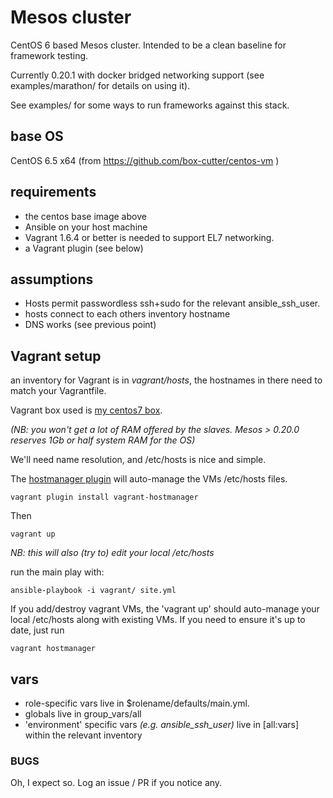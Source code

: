 Mesos cluster
=============

CentOS 6 based Mesos cluster. Intended to be a clean baseline
for framework testing.

Currently 0.20.1 with docker bridged networking support
(see examples/marathon/ for details on using it).

See examples/ for some ways to run frameworks against this stack.

## base OS

CentOS 6.5 x64 (from https://github.com/box-cutter/centos-vm )

## requirements

* the centos base image above
* Ansible on your host machine
* Vagrant 1.6.4 or better is needed to support EL7 networking.
* a Vagrant plugin (see below)

## assumptions

* Hosts permit passwordless ssh+sudo for the relevant ansible_ssh_user.
* hosts connect to each others inventory hostname
* DNS works (see previous point)

## Vagrant setup

an inventory for Vagrant is in *vagrant/hosts*, the hostnames
in there need to match your Vagrantfile.

Vagrant box used is [my centos7 box](https://github.com/rasputnik/centos7-packer).

_(NB: you won't get a lot of RAM offered by the slaves. Mesos > 0.20.0 reserves 1Gb or half system RAM for the OS)_

We'll need name resolution, and /etc/hosts is nice and simple.

The [hostmanager plugin](https://github.com/smdahlen/vagrant-hostmanager)
will auto-manage the VMs /etc/hosts files.

    vagrant plugin install vagrant-hostmanager

Then

    vagrant up

_NB: this will also (try to) edit your local /etc/hosts_

run the main play with:

    ansible-playbook -i vagrant/ site.yml

If you add/destroy vagrant VMs, the 'vagrant up' should
auto-manage your local /etc/hosts along with existing VMs. If you
need to ensure it's up to date, just run

    vagrant hostmanager

## vars

* role-specific vars live in $rolename/defaults/main.yml.
* globals live in group_vars/all
* 'environment' specific vars _(e.g. ansible_ssh_user)_ live in [all:vars] within the relevant inventory

### BUGS

Oh, I expect so. Log an issue / PR if you notice any.
